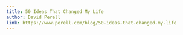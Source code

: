 ```yaml
---
title: 50 Ideas That Changed My Life
author: David Perell
link: https://www.perell.com/blog/50-ideas-that-changed-my-life
---
```

